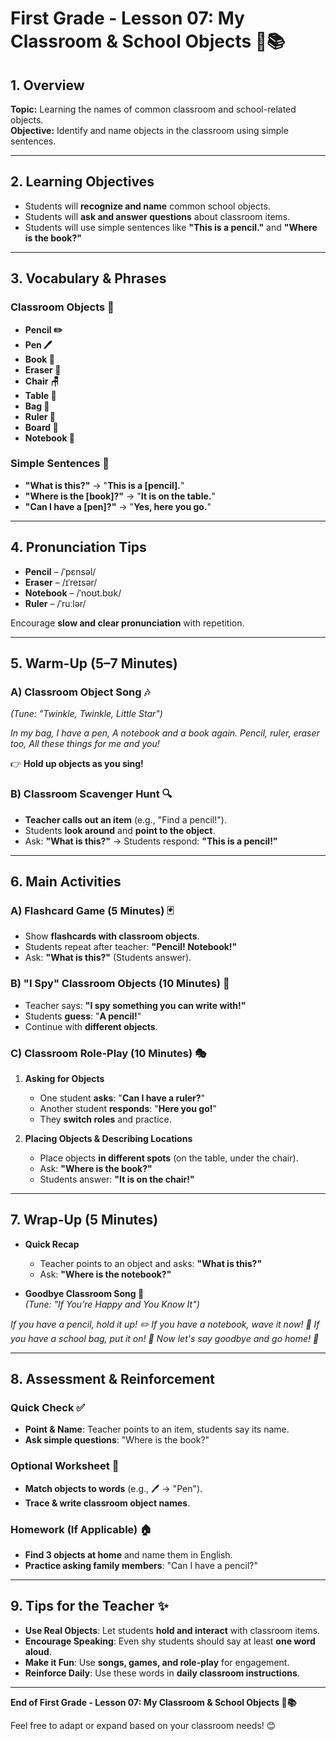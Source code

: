 # First Grade - Lesson 07: My Classroom & School Objects 🎒📚  

## 1. Overview  
**Topic:** Learning the names of common classroom and school-related objects.  
**Objective:** Identify and name objects in the classroom using simple sentences.  

---

## 2. Learning Objectives  
- Students will **recognize and name** common school objects.  
- Students will **ask and answer questions** about classroom items.  
- Students will use simple sentences like **"This is a pencil."** and **"Where is the book?"**  

---

## 3. Vocabulary & Phrases  

### Classroom Objects 🎒  
- **Pencil ✏️**  
- **Pen 🖊️**  
- **Book 📖**  
- **Eraser 🧼**  
- **Chair 🪑**  
- **Table 🏫**  
- **Bag 🎒**  
- **Ruler 📏**  
- **Board 📝**  
- **Notebook 📔**  

### Simple Sentences 💬  
- **"What is this?"** → "**This is a [pencil].**"  
- **"Where is the [book]?"** → "**It is on the table.**"  
- **"Can I have a [pen]?"** → "**Yes, here you go.**"  

---

## 4. Pronunciation Tips  
- **Pencil** – /ˈpɛnsəl/  
- **Eraser** – /ɪˈreɪsər/  
- **Notebook** – /ˈnoʊt.bʊk/  
- **Ruler** – /ˈruːlər/  

Encourage **slow and clear pronunciation** with repetition.  

---

## 5. Warm-Up (5–7 Minutes)  

### A) Classroom Object Song 🎶  
_(Tune: "Twinkle, Twinkle, Little Star")_  

*In my bag, I have a pen,
A notebook and a book again.
Pencil, ruler, eraser too,
All these things for me and you!*

👉 **Hold up objects as you sing!**  

### B) Classroom Scavenger Hunt 🔍  
- **Teacher calls out an item** (e.g., "Find a pencil!").  
- Students **look around** and **point to the object**.  
- Ask: **"What is this?"** → Students respond: **"This is a pencil!"**  

---

## 6. Main Activities  

### A) Flashcard Game (5 Minutes) 🃏  
- Show **flashcards with classroom objects**.  
- Students repeat after teacher: **"Pencil! Notebook!"**  
- Ask: **"What is this?"** (Students answer).  

### B) "I Spy" Classroom Objects (10 Minutes) 👀  
- Teacher says: **"I spy something you can write with!"**  
- Students **guess**: "**A pencil!**"  
- Continue with **different objects**.  

### C) Classroom Role-Play (10 Minutes) 🎭  
1. **Asking for Objects**  
   - One student **asks**: "**Can I have a ruler?**"  
   - Another student **responds**: "**Here you go!**"  
   - They **switch roles** and practice.  

2. **Placing Objects & Describing Locations**  
   - Place objects **in different spots** (on the table, under the chair).  
   - Ask: **"Where is the book?"**  
   - Students answer: **"It is on the chair!"**  

---

## 7. Wrap-Up (5 Minutes)  
- **Quick Recap**  
  - Teacher points to an object and asks: **"What is this?"**  
  - Ask: **"Where is the notebook?"**  

- **Goodbye Classroom Song 🎵**  
_(Tune: "If You’re Happy and You Know It")_  

*If you have a pencil, hold it up! ✏️
If you have a notebook, wave it now! 📔
If you have a school bag, put it on! 🎒
Now let's say goodbye and go home! 🏡*


---

## 8. Assessment & Reinforcement  

### Quick Check ✅  
- **Point & Name**: Teacher points to an item, students say its name.  
- **Ask simple questions**: "Where is the book?"  

### Optional Worksheet 📄  
- **Match objects to words** (e.g., 🖊️ → "Pen").  
- **Trace & write classroom object names**.  

### Homework (If Applicable) 🏠  
- **Find 3 objects at home** and name them in English.  
- **Practice asking family members**: "Can I have a pencil?"  

---

## 9. Tips for the Teacher ✨  
- **Use Real Objects**: Let students **hold and interact** with classroom items.  
- **Encourage Speaking**: Even shy students should say at least **one word aloud**.  
- **Make it Fun**: Use **songs, games, and role-play** for engagement.  
- **Reinforce Daily**: Use these words in **daily classroom instructions**.  

---

**End of First Grade - Lesson 07: My Classroom & School Objects 🎒📚**  

Feel free to adapt or expand based on your classroom needs! 😊  
